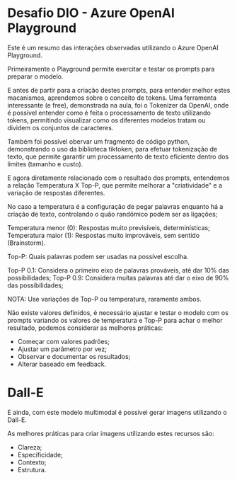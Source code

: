 # Desafio DIO - Azure OpenAI Playground

Este é um resumo das interações observadas utilizando o Azure OpenAI Playground.

Primeiramente o Playground permite exercitar e testar os prompts para preparar o modelo.

E antes de partir para a criação destes prompts, para entender melhor estes macanismos, aprendemos sobre o conceito de tokens.
Uma ferramenta interessante (e free), demonstrada na aula, foi o Tokenizer da OpenAI, onde é possível entender como é feita o processamento de texto utilizando tokens, permitindo visualizar como os diferentes modelos tratam ou dividem os conjuntos de caracteres.

Também foi possível obervar um fragmento de código python, demonstrando o uso da biblioteca tiktoken, para efetuar tokenização de texto, que permite garantir um processamento de texto eficiente dentro dos limites (tamanho e custo).

E agora diretamente relacionado com o resultado dos prompts, entendemos a relação Temperatura X Top-P, que permite melhorar a "criatividade" e a variação de respostas diferentes.

No caso a temperatura é a configuração de pegar palavras enquanto há a criação de texto, controlando o quão randômico podem ser as ligações;

Temperatura menor (0): Respostas muito previsíveis, determinísticas;
Temperatura maior (1): Respostas muito improváveis, sem sentido (Brainstorm).

Top-P: Quais palavras podem ser usadas na possível escolha.

Top-P 0.1: Considera o primeiro eixo de palavras prováveis, até dar 10% das possibilidades;
Top-P 0.9: Considera muitas palavras até dar o eixo de 90% das possibilidades;

NOTA: Use variações de Top-P ou temperatura, raramente ambos.

Não existe valores definidos, é necessário ajustar e testar o modelo com os prompts variando os valores de temperatura e Top-P para achar o melhor resultado, podemos considerar as melhores práticas:

- Começar com valores padrões;
- Ajustar um parâmetro por vez;
- Observar e documentar os resultados;
- Alterar baseado em feedback.

# Dall-E

E ainda, com este modelo multimodal é possível gerar imagens utilizando o Dall-E.

As melhores práticas para criar imagens utilizando estes recursos são:

- Clareza;
- Especificidade;
- Contexto;
- Estrutura.

  





